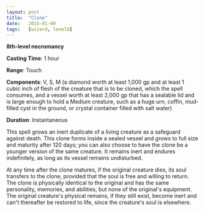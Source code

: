 ```yaml
---
layout: post
title:  "Clone"
date:   2015-01-09
tags:   [wizard, level8]
---
```


**8th-level necromancy**

**Casting Time**: 1 hour

**Range**: Touch

**Components**: V, S, M (a diamond worth at least 1,000 gp and at least 1 cubic inch of flesh of the creature that is to be cloned, which the spell consumes, and a vessel worth at least 2,000 gp that has a sealable lid and is large enough to hold a Medium creature, such as a huge urn, coffin, mud-filled cyst in the ground, or crystal container filled with salt water)

**Duration**: Instantaneous

This spell grows an inert duplicate of a living creature as a safeguard against death. This clone forms inside a sealed vessel and grows to full size and maturity after 120 days; you can also choose to have the clone be a younger version of the same creature. It remains inert and endures indefinitely, as long as its vessel remains undisturbed.

At any time after the clone matures, if the original creature dies, its soul transfers to the clone, provided that the soul is free and willing to return. The clone is physically identical to the original and has the same personality, memories, and abilities, but none of the original's equipment. The original creature's physical remains, if they still exist, become inert and can't thereafter be restored to life, since the creature's soul is elsewhere.
